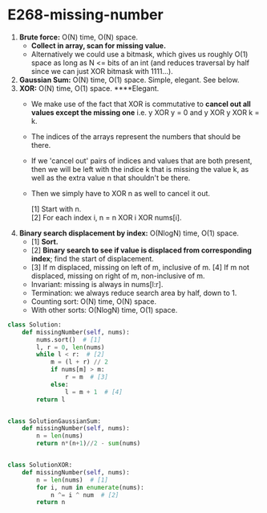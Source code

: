 # E268-missing-number

1. **Brute force:** O\(N\) time, O\(N\) space. 
   * **Collect in array, scan for missing value.** 
   * Alternatively we could use a bitmask, which gives us roughly O\(1\) space as long as N &lt;= bits of an int \(and reduces traversal by half since we can just XOR bitmask with 1111...\).
2. **Gaussian Sum:** O\(N\) time, O\(1\) space. Simple, elegant. See below.
3. **XOR:** O\(N\) time, O\(1\) space. ****Elegant.
   * We make use of the fact that XOR is commutative to **cancel out all values except the missing one** i.e. y XOR y = 0 and y XOR y XOR k = k. 
   * The indices of the arrays represent the numbers that should be there. 
   * If we 'cancel out' pairs of indices and values that are both present, then we will be left with the indice k that is missing the value k, as well as the extra value n that shouldn't be there. 
   * Then we simply have to XOR n as well to cancel it out.

     \[1\] Start with n.  
     \[2\] For each index i, n = n XOR i XOR nums\[i\].
4. **Binary search displacement by index:** O\(NlogN\) time, O\(1\) space. 
   * \[1\] **Sort.** 
   * \[2\] **Binary search to see if value is displaced from corresponding index**; find the start of displacement.
   * \[3\] If m displaced, missing on left of m, inclusive of m. \[4\] If m not displaced, missing on right of m, non-inclusive of m.
   * Invariant: missing is always in nums\[l:r\]. 
   * Termination: we always reduce search area by half, down to 1.
   * Counting sort: O\(N\) time, O\(N\) space. 
   * With other sorts: O\(NlogN\) time, O\(1\) space.

```python
class Solution:
    def missingNumber(self, nums):
        nums.sort()  # [1]
        l, r = 0, len(nums)
        while l < r:  # [2]
            m = (l + r) // 2
            if nums[m] > m:
                r = m  # [3]
            else:
                l = m + 1  # [4]
        return l


class SolutionGaussianSum:
    def missingNumber(self, nums):
        n = len(nums)
        return n*(n+1)//2 - sum(nums)


class SolutionXOR:
    def missingNumber(self, nums):
        n = len(nums)  # [1]
        for i, num in enumerate(nums):
            n ^= i ^ num  # [2]
        return n

```

